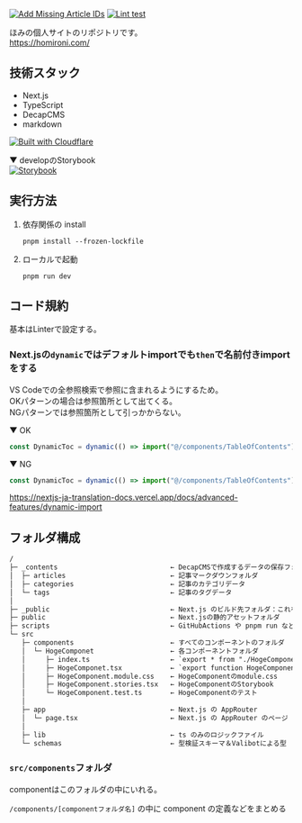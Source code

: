 [![Add Missing Article IDs](https://github.com/homironi/homimemo/actions/workflows/add-article-missing-id.yml/badge.svg)](https://github.com/homironi/homimemo/actions/workflows/add-article-missing-id.yml)
[![Lint test](https://github.com/homironi/homimemo/actions/workflows/lint-test.yml/badge.svg)](https://github.com/homironi/homimemo/actions/workflows/lint-test.yml)

ほみの個人サイトのリポジトリです。  
https://homironi.com/

## 技術スタック

- Next.js
- TypeScript
- DecapCMS
- markdown

[![Built with Cloudflare](https://workers.cloudflare.com/built-with-cloudflare.svg)](https://cloudflare.com)

▼ developのStorybook  
[![Storybook](https://cdn.jsdelivr.net/gh/storybookjs/brand@main/badge/badge-storybook.svg)](https://develop--682bb6b6fbdc8489c7635afb.chromatic.com)

## 実行方法

1. 依存関係の install  
   ```cli
   pnpm install --frozen-lockfile
   ```
1. ローカルで起動  
   ```cli
   pnpm run dev
   ```

## コード規約

基本はLinterで設定する。

### Next.jsの`dynamic`ではデフォルトimportでも`then`で名前付きimportをする

VS Codeでの全参照検索で参照に含まれるようにするため。  
OKパターンの場合は参照箇所として出てくる。  
NGパターンでは参照箇所として引っかからない。

▼ OK  
```ts
const DynamicToc = dynamic(() => import("@/components/TableOfContents").then(mod => mod.default));
```

▼ NG  
```ts
const DynamicToc = dynamic(() => import("@/components/TableOfContents"));
```

https://nextjs-ja-translation-docs.vercel.app/docs/advanced-features/dynamic-import

## フォルダ構成

```txt
/
├─ _contents                            ← DecapCMSで作成するデータの保存フォルダ
│  ├─ articles                          ← 記事マークダウンフォルダ
│  ├─ categories                        ← 記事のカテゴリデータ
│  └─ tags                              ← 記事のタグデータ
│
├─ _public                              ← Next.js のビルド先フォルダ：これを公開する
├─ public                               ← Next.jsの静的アセットフォルダ
├─ scripts                              ← GitHubActions や pnpm run などで使用するスクリプト
└─ src                                  
   ├─ components                        ← すべてのコンポーネントのフォルダ
   │  └─ HogeComponet                   ← 各コンポーネントフォルダ
   │     ├─ index.ts                    ← `export * from "./HogeComponent"`
   │     ├─ HogeComponet.tsx            ← `export function HogeComponent`
   │     ├─ HogeComponent.module.css    ← HogeComponentのmodule.css
   │     ├─ HogeComponent.stories.tsx   ← HogeComponentのStorybook
   │     └─ HogeComponent.test.ts       ← HogeComponentのテスト
   │
   ├─ app                               ← Next.js の AppRouter
   │  └─ page.tsx                       ← Next.js の AppRouter のページ
   │
   ├─ lib                               ← ts のみのロジックファイル
   └─ schemas                           ← 型検証スキーマ＆Valibotによる型
```

### `src/components`フォルダ

componentはこのフォルダの中にいれる。

`/components/[componentフォルダ名]` の中に component の定義などをまとめる

